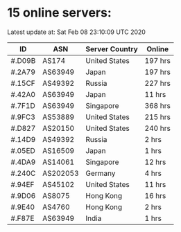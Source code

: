 # 15 online servers:

Latest update at: Sat Feb 08 23:10:09 UTC 2020

| ID | ASN | Server Country | Online |
| -- | --- | -------------- | ------ |
| #.D09B | AS174 | United States | 197 hrs |
| #.2A79 | AS63949 | Japan | 197 hrs |
| #.15CF | AS49392 | Russia | 227 hrs |
| #.42A0 | AS63949 | Japan | 11 hrs |
| #.7F1D | AS63949 | Singapore | 368 hrs |
| #.9FC3 | AS53889 | United States | 215 hrs |
| #.D827 | AS20150 | United States | 240 hrs |
| #.14D9 | AS49392 | Russia | 2 hrs |
| #.05ED | AS16509 | Japan | 1 hrs |
| #.4DA9 | AS14061 | Singapore | 12 hrs |
| #.240C | AS202053 | Germany | 4 hrs |
| #.94EF | AS45102 | United States | 11 hrs |
| #.9D06 | AS8075 | Hong Kong | 16 hrs |
| #.9E40 | AS4760 | Hong Kong | 2 hrs |
| #.F87E | AS63949 | India | 1 hrs |


